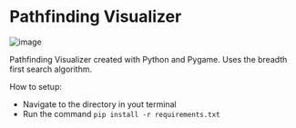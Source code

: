 # Pathfinding Visualizer
![image](https://user-images.githubusercontent.com/93229991/211686429-08c88bb1-c98c-47c8-93fa-7718621bb25b.png)

Pathfinding Visualizer created with Python and Pygame. Uses the breadth first search algorithm.

How to setup:
  - Navigate to the directory in yout terminal
  - Run the command ```pip install -r requirements.txt```
